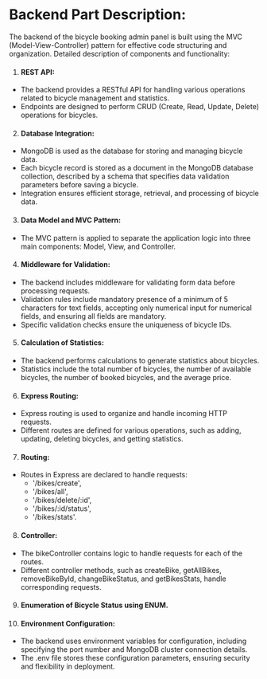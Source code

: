# **Backend Part Description:**

The backend of the bicycle booking admin panel is built using the MVC (Model-View-Controller) pattern for effective code structuring and organization. Detailed description of components and functionality:

1. #### REST API:

- The backend provides a RESTful API for handling various operations related to bicycle management and statistics.
- Endpoints are designed to perform CRUD (Create, Read, Update, Delete) operations for bicycles.

2. #### Database Integration:

- MongoDB is used as the database for storing and managing bicycle data.
- Each bicycle record is stored as a document in the MongoDB database collection, described by a schema that specifies data validation parameters before saving a bicycle.
- Integration ensures efficient storage, retrieval, and processing of bicycle data.

3. #### Data Model and MVC Pattern:

- The MVC pattern is applied to separate the application logic into three main components: Model, View, and Controller.

4. #### Middleware for Validation:

- The backend includes middleware for validating form data before processing requests.
- Validation rules include mandatory presence of a minimum of 5 characters for text fields, accepting only numerical input for numerical fields, and ensuring all fields are mandatory.
- Specific validation checks ensure the uniqueness of bicycle IDs.

5. #### Calculation of Statistics:

- The backend performs calculations to generate statistics about bicycles.
- Statistics include the total number of bicycles, the number of available bicycles, the number of booked bicycles, and the average price.

6. #### Express Routing:

- Express routing is used to organize and handle incoming HTTP requests.
- Different routes are defined for various operations, such as adding, updating, deleting bicycles, and getting statistics.

7. #### Routing:

- Routes in Express are declared to handle requests: 
  - '/bikes/create', 
  - '/bikes/all', 
  - '/bikes/delete/:id', 
  - '/bikes/:id/status', 
  - '/bikes/stats'.

8. #### Controller:

- The bikeController contains logic to handle requests for each of the routes.
- Different controller methods, such as createBike, getAllBikes, removeBikeById, changeBikeStatus, and getBikesStats, handle corresponding requests.

9. #### Enumeration of Bicycle Status using ENUM.

10. #### Environment Configuration:

- The backend uses environment variables for configuration, including specifying the port number and MongoDB cluster connection details.
- The .env file stores these configuration parameters, ensuring security and flexibility in deployment.
